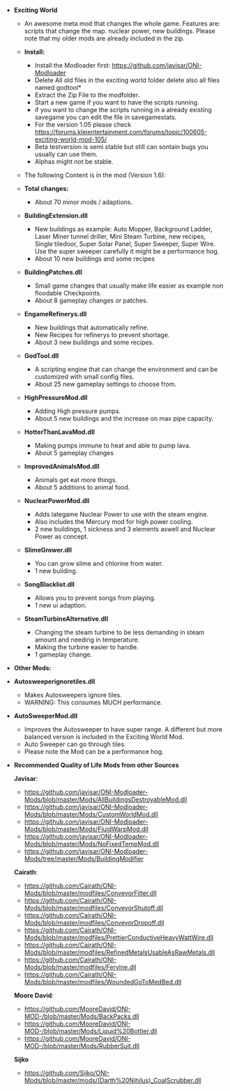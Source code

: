 - **Exciting World**

    - An awesome meta mod that changes the whole game. Features are: scripts that change the map. nuclear power, new buildings. Please note that my older mods are already included in the zip.
        
    
    
    - **Install:**
        - Install the Modloader first:  https://github.com/javisar/ONI-Modloader
        - Delete All old files in the exciting world folder delete also all files named godtool*
        - Extract the Zip File to the modfolder.
        - Start a new game if you want to have the scripts running.
        - if you want to change the scripts running in a already existing savegame you can edit the file in savegamestats.
        - For the version 1.05 please check https://forums.kleientertainment.com/forums/topic/100605-exciting-world-mod-105/
        - Beta testversion is semi stable but still can sontain bugs you usually can use them.
        - Alphas might not be stable.
    - The following Content is in the mod (Version 1.6):
     
    - **Total changes:** 
      - About 70 minor mods / adaptions.
   
    - **BuildingExtension.dll** 
    
      - New buildings as example: 	Auto Mopper, Background Ladder, Laser Miner tunnel driller, Mini Steam Turbine, new recipes, Single tiledoor, Super Solar Panel, Super Sweeper, Super Wire. Use the super sweeper carefully it might be a performance hog.
      - About 10 new buildings and some recipes
  
  
    - **BuildingPatches.dll**
      - Small game changes that usually make life easier as example non floodable Checkpoints.
      - About 8 gameplay changes or patches.  

    - **EngameRefinerys.dll**
      - New buildings that automatically refine.
      - New Recipes for refinerys to prevent shortage.
      - About 3 new buildings and some recipes.
   
    - **GodTool.dll** 
      - A scripting engine that can change the environment and can be customized with small config files.
      - About 25 new gameplay settings to choose from. 
  
    - **HighPressureMod.dll**
      - Adding High pressure pumps.
      - About 5 new buildings and the increase on max pipe capacity.
   
    - **HotterThanLavaMod.dll** 
      - Making pumps immune to heat and able to pump lava.
      - About 5 gameplay changes
  
    - **ImprovedAnimalsMod.dll**
      - Animals get eat more things.
      - About 5 additions to animal food.
  
    - **NuclearPowerMod.dll**
      - Adds lategame Nuclear Power to use with the steam engine.
      - Also includes the Mercury mod for high power cooling.
      - 2 new buildings, 1 sickness and 3 elements aswell and Nuclear Power as concept.
    
    - **SlimeGrower.dll**
      - You can grow slime and chlorine from water.
      - 1 new building.

    - **SongBlacklist.dll**
      - Allows you to prevent songs from playing.
      - 1 new ui adaption.

    - **SteamTurbineAlternative.dll**
      - Changing the steam turbine to be less demanding in steam amount and needing in temperature.
      - Making the turbine easier to handle.
      - 1 gameplay change.
    

- **Other Mods:**

- **Autosweeperignoretiles.dll**
    - Makes Autosweepers ignore tiles.
    - WARNING: This consumes MUCH performance.

- **AutoSweeperMod.dll**
    
    - Improves the Autosweeper to have super range. A different but more balanced version is included in the Exciting World Mod.
    - Auto Sweeper can go through tiles.
    - Please note the Mod can be a performance hog.


- **Recommended Quality of Life Mods from other Sources**

    **Javisar**: 
    - https://github.com/javisar/ONI-Modloader-Mods/blob/master/Mods/AllBuildingsDestroyableMod.dll
    - https://github.com/javisar/ONI-Modloader-Mods/blob/master/Mods/CustomWorldMod.dll
    - https://github.com/javisar/ONI-Modloader-Mods/blob/master/Mods/FluidWarpMod.dll
    - https://github.com/javisar/ONI-Modloader-Mods/blob/master/Mods/NoFixedTempMod.dll
    - https://github.com/javisar/ONI-Modloader-Mods/tree/master/Mods/BuildingModifier
    
    **Cairath**: 
    - https://github.com/Cairath/ONI-Mods/blob/master/modfiles/ConveyorFilter.dll
    - https://github.com/Cairath/ONI-Mods/blob/master/modfiles/ConveyorShutoff.dll
    - https://github.com/Cairath/ONI-Mods/blob/master/modfiles/ConveyorDropoff.dll
    - https://github.com/Cairath/ONI-Mods/blob/master/modfiles/PrettierConductiveHeavyWattWire.dll
    - https://github.com/Cairath/ONI-Mods/blob/master/modfiles/RefinedMetalsUsableAsRawMetals.dll
    - https://github.com/Cairath/ONI-Mods/blob/master/modfiles/Fervine.dll
    - https://github.com/Cairath/ONI-Mods/blob/master/modfiles/WoundedGoToMedBed.dll
    
    **Moore David**: 
    - https://github.com/MooreDavid/ONI-MOD-/blob/master/Mods/BackPacks.dll
    - https://github.com/MooreDavid/ONI-MOD-/blob/master/Mods/Liquid%20Bottler.dll
    - https://github.com/MooreDavid/ONI-MOD-/blob/master/Mods/RubberSuit.dll
    
    **Sijko**
    - https://github.com/Sijko/ONI-Mods/blob/master/mods/(Darth%20Nihilus)_CoalScrubber.dll
